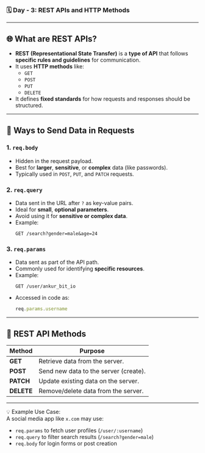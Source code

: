 ### 🗓️ Day - 3: REST APIs and HTTP Methods

---

## 🌐 What are REST APIs?
- **REST (Representational State Transfer)** is a **type of API** that follows **specific rules and guidelines** for communication.
- It uses **HTTP methods** like:
  - `GET`
  - `POST`
  - `PUT`
  - `DELETE`
- It defines **fixed standards** for how requests and responses should be structured.

---

## 📨 Ways to Send Data in Requests

### 1. `req.body`
- Hidden in the request payload.
- Best for **larger**, **sensitive**, or **complex** data (like passwords).
- Typically used in `POST`, `PUT`, and `PATCH` requests.

### 2. `req.query`
- Data sent in the URL after `?` as key-value pairs.
- Ideal for **small**, **optional parameters**.
- Avoid using it for **sensitive or complex data**.
- Example:
  ```
  GET /search?gender=male&age=24
  ```

### 3. `req.params`
- Data sent as part of the API path.
- Commonly used for identifying **specific resources**.
- Example: 
  ```
  GET /user/ankur_bit_io
  ```
- Accessed in code as:
  ```js
  req.params.username
  ```

---

## 🧾 REST API Methods

| Method   | Purpose                                      |
|----------|----------------------------------------------|
| **GET**     | Retrieve data from the server.               |
| **POST**    | Send new data to the server (create).        |
| **PATCH**   | Update existing data on the server.          |
| **DELETE**  | Remove/delete data from the server.          |

---

💡 Example Use Case:  
A social media app like `x.com` may use:
- `req.params` to fetch user profiles (`/user/:username`)
- `req.query` to filter search results (`/search?gender=male`)
- `req.body` for login forms or post creation